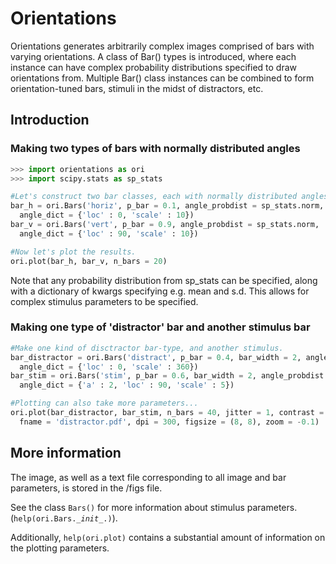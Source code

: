 # Orientations #

Orientations generates arbitrarily complex images comprised of bars with varying orientations. A class of Bar() types is introduced, where each instance can have complex probability distributions specified to draw orientations from. Multiple Bar() class instances can be combined to form orientation-tuned bars, stimuli in the midst of distractors, etc. 

## Introduction ##

### Making two types of bars with normally distributed angles

```python
>>> import orientations as ori
>>> import scipy.stats as sp_stats

#Let's construct two bar classes, each with normally distributed angles.
bar_h = ori.Bars('horiz', p_bar = 0.1, angle_probdist = sp_stats.norm,
  angle_dict = {'loc' : 0, 'scale' : 10})
bar_v = ori.Bars('vert', p_bar = 0.9, angle_probdist = sp_stats.norm,
  angle_dict = {'loc' : 90, 'scale' : 10})

#Now let's plot the results.
ori.plot(bar_h, bar_v, n_bars = 20)

```
Note that any probability distribution from sp_stats can be specified, along with a dictionary of kwargs specifying e.g. mean and s.d. This allows for complex stimulus parameters to be specified.

### Making one type of 'distractor' bar and another stimulus bar
```python
#Make one kind of disctractor bar-type, and another stimulus.
bar_distractor = ori.Bars('distract', p_bar = 0.4, bar_width = 2, angle_probdist = sp_stats.uniform,
  angle_dict = {'loc' : 0, 'scale' : 360})
bar_stim = ori.Bars('stim', p_bar = 0.6, bar_width = 2, angle_probdist = sp_stats.alpha,
  angle_dict = {'a' : 2, 'loc' : 90, 'scale' : 5})

#Plotting can also take more parameters...
ori.plot(bar_distractor, bar_stim, n_bars = 40, jitter = 1, contrast = 'inverted',
  fname = 'distractor.pdf', dpi = 300, figsize = (8, 8), zoom = -0.1)
```

## More information

The image, as well as a text file corresponding to all image and bar parameters, is stored in the /figs file.

See the class <code>Bars()</code> for more information about stimulus parameters.
(<code>help(ori.Bars.\__init__.)</code>).

Additionally, <code>help(ori.plot)</code> contains a substantial amount of information on the plotting parameters.
